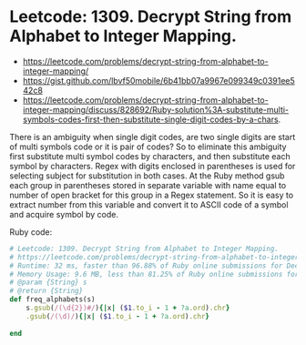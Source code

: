 # Leetcode: 1309. Decrypt String from Alphabet to Integer Mapping.

- https://leetcode.com/problems/decrypt-string-from-alphabet-to-integer-mapping/
- https://gist.github.com/lbvf50mobile/6b41bb07a9967e099349c0391ee542c8
- https://leetcode.com/problems/decrypt-string-from-alphabet-to-integer-mapping/discuss/828692/Ruby-solution%3A-substitute-multi-symbols-codes-first-then-substitute-single-digit-codes-by-a-chars.

There is an ambiguity when single digit codes, are two single digits are start of multi symbols code or it is pair of codes? So to eliminate this ambiguity first substitute multi symbol codes by characters, and then substitute each symbol by characters. Regex with digits enclosed in parentheses is used for selecting subject for substitution in both cases. At the Ruby method gsub each group in parentheses stored in separate variable with name equal to number of open bracket for this group in a Regex statement. So it is easy to extract number from this variable and convert it to ASCII code of a symbol and acquire symbol by code.

Ruby code:
```Ruby
# Leetcode: 1309. Decrypt String from Alphabet to Integer Mapping.
# https://leetcode.com/problems/decrypt-string-from-alphabet-to-integer-mapping/
# Runtime: 32 ms, faster than 96.88% of Ruby online submissions for Decrypt String from Alphabet to Integer Mapping.
# Memory Usage: 9.6 MB, less than 81.25% of Ruby online submissions for Decrypt String from Alphabet to Integer Mapping.
# @param {String} s
# @return {String}
def freq_alphabets(s)
    s.gsub(/(\d{2})#/){|x| ($1.to_i - 1 + ?a.ord).chr}
    .gsub(/(\d)/){|x| ($1.to_i - 1 + ?a.ord).chr}
    
end
```